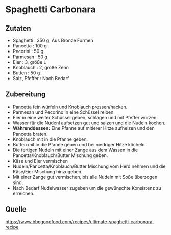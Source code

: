 # Spaghetti Carbonara

## Zutaten

+ Spaghetti : 350 g, Aus Bronze Formen
+ Pancetta : 100 g
+ Pecorini : 50 g
+ Parmesan : 50 g
+ Eier : 3, größe L
+ Knoblauch : 2, große Zehn
+ Butten : 50 g
+ Salz, Pfeffer : Nach Bedarf

## Zubereitung

+ Pancetta fein würfeln und Knoblauch pressen/hacken.
+ Parmesan und Pecorino in eine Schüssel reiben.
+ Eier in eine weiter Schüssel geben, schlagen und mit Pfeffer würzen.
+ Wasser für die Nudenl aufsetzen gut und salzen und die Nudeln kochen.
+ **Währenddessen:** Eine Pfanne auf mitlerer Hitze aufheizen und den Pancetta braten.
+ Knoblauch mit in die Pfanne geben.
+ Butten mit in die Pfanne geben und bei niedriger Hitze köcheln.
+ Die fertigen Nudeln mit einer Zange aus dem Wassen in die Pancetta/Knoblauch/Butter Mischung geben.
+ Käse und Eier vermischen
+ Nudeln/Pancetta/Knoblauch/Butter Mischung vom Herd nehmen und die Käse/Eier Mischung hinzugeben.
+ Mit einer Zange gut vermischen, bis alle Nudeln mit Soße überzogen sind.
+ Nach Bedarf Nudelwasser zugeben um die gewünschte Konsistenz zu erreichen.

## Quelle

https://www.bbcgoodfood.com/recipes/ultimate-spaghetti-carbonara-recipe
